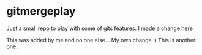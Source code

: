 # gitmergeplay

Just a small repo to play with some of gits features. I made a change here

This was added by me and no one else...
My own change :) This is another one...
